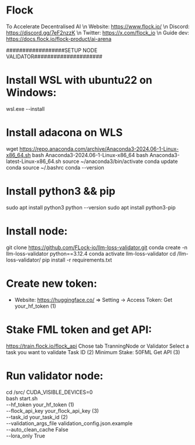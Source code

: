 # Flock
To Accelerate Decentralised AI
\n Website: https://www.flock.io/
\n Discord: https://discord.gg/7eF2nzzK
\n Twitter: https://x.com/flock_io
\n  Guide dev: https://docs.flock.io/flock-product/ai-arena

##################SETUP NODE VALIDATOR#####################
# Install WSL with ubuntu22 on Windows:
wsl.exe --install

# Install adacona on WLS
wget https://repo.anaconda.com/archive/Anaconda3-2024.06-1-Linux-x86_64.sh
bash Anaconda3-2024.06-1-Linux-x86_64
bash Anaconda3-latest-Linux-x86_64.sh
source ~/anaconda3/bin/activate
conda update conda
source ~/.bashrc
conda --version

# Install python3 && pip
sudo apt install python3
python --version
sudo apt install python3-pip

# Install node:
git clone https://github.com/FLock-io/llm-loss-validator.git
conda create -n llm-loss-validator python==3.12.4
conda activate llm-loss-validator
cd /llm-loss-validator/
pip install -r requirements.txt

# Create new token:
- Website: https://huggingface.co/
=> Setting -> Access Token:
Get your_hf_token (1)

# Stake FML token and get API:
 https://train.flock.io/flock_api
 Chose tab TranningNode or Validator
 Select a task you want to validate Task ID (2)
 Minimum Stake: 50FML
 Get API (3)


# Run validator node:
cd /src/
CUDA_VISIBLE_DEVICES=0 \
bash start.sh \
--hf_token your_hf_token (1) \
--flock_api_key your_flock_api_key (3) \
--task_id your_task_id (2) \
--validation_args_file validation_config.json.example \
--auto_clean_cache False \
--lora_only True

